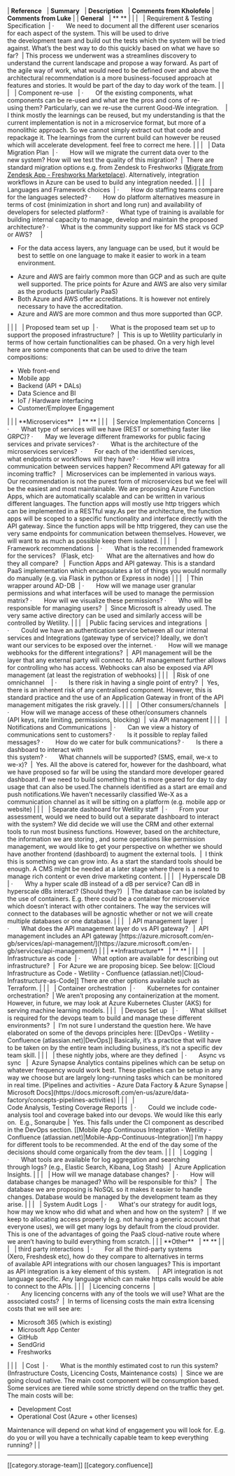 



|  **Reference**   |  **Summary**   |  **Description**   |  **Comments from Kholofelo**  |  **Comments from Luke**  | 
|  **General**   |  ** **  |  | 
|   | Requirement & Testing Specification  | ·       We need to document all the different user scenarios for each aspect of the system. This will be used to drive the development team and build out the tests which the system will be tried against. What’s the best way to do this quickly based on what we have so far?  | This process we underwent was a streamlines discovery to understand the current landscape and propose a way forward. As part of the agile way of work, what would need to be defined over and above the architectural recommendation is a more business-focused approach at features and stories. It would be part of the day to day work of the team. |  | 
|   | Component re-use   | ·       Of the existing components, what components can be re-used and what are the pros and cons of re-using them? Particularly, can we re-use the current Good-We integration.    | I think mostly the learnings can be reused, but my understanding is that the current implementation is not in a microservice format, but more of a monolithic approach. So we cannot simply extract out that code and repackage it. The learnings from the current build can however be reused which will accelerate development.  feel free to correct me here. |  | 
|   | Data Migration Plan  | ·       How will we migrate the current data over to the new system? How will we test the quality of this migration?  |  There are standard migration options e.g. from Zendesk to Freshworks ([Migrate from Zendesk App - Freshworks Marketplace](https://www.freshworks.com/apps/freshdesk/migrate_from_zendesk_app/)). Alternatively, integration workflows in Azure can be used to build any integration needed. |  | 
|   | Languages and Framework choices  | ·       How do staffing teams compare for the languages selected? ·       How do platform alternatives measure in terms of cost (minimization in short and long run) and availability of developers for selected platform? ·       What type of training is available for building internal capacity to manage, develop and maintain the proposed architecture? ·       What is the community support like for MS stack vs GCP or AWS?     | <ul><li>For the data access layers, any language can be used, but it would be best to settle on one language to make it easier to work in a team environment.

</li><li>Azure and AWS are fairly common more than GCP and as such are quite well supported. The price points for Azure and AWS are also very similar as the products (particularly PaaS)

</li><li>Both Azure and AWS offer accreditations. It is however not entirely necessary to have the accreditation.

</li><li>Azure and AWS are more common and thus more supported than GCP.

</li></ul> |  | 
|   | Proposed team set up  | ·       What is the proposed team set up to support the proposed infrastructure?  |  This is up to Wetility particularly in terms of how certain functionalities can be phased. On a very high level here are some components that can be used to drive the team compositions:<ul><li>Web front-end

</li><li>Mobile app

</li><li>Backend (API + DALs)

</li><li>Data Science and BI

</li><li>IoT / Hardware interfacing

</li><li>Customer/Employee Engagement

</li></ul> |  | 
|  **Microservices**   |  ** **  |  | 
|   | Service Implementation Concerns  | ·       What type of services will we have (REST or something faster like GRPC)? ·       May we leverage different frameworks for public facing services and private services? ·       What is the architecture of the microservices services?  ·       For each of the identified services, what endpoints or workflows will they have? ·       How will intra communication between services happen? Recommend API gateway for all incoming traffic?   |  Microservices can be implemented in various ways. Our recommendation is not the purest form of microservices but we feel will be the easiest and most maintainable. We are proposing Azure Function Apps, which are automatically scalable and can be written in various different languages. The function apps will mostly use http triggers which can be implemented in a RESTful way.As per the architecture, the function apps will be scoped to a specific functionality and interface directly with the API gateway. Since the function apps will be http triggered, they can use the very same endpoints for communication between themselves. However, we will want to as much as possible keep them isolated. |  | 
|   | Framework recommendations  | ·       What is the recommended framework for the services?   (Flask, etc)·       What are the alternatives and how do they all compare?   |  Function Apps and API gateway. This is a standard PaaS implementation which encapsulates a lot of things you would normally do manually (e.g. via Flask in python or Express in node) |  | 
|   | Thin wrapper around AD-DB  | ·       How will we manage user granular permissions and what interfaces will be used to manage the permission matrix? ·       How will we visualize these permissions? ·       Who will be responsible for managing users?  |  Since Microsoft is already used. The very same active directory can be used and similarly access will be controlled by Wetility. |  | 
|   | Public facing services and integrations  | ·       Could we have an authentication service between all our internal services and Integrations (gateway type of service)? Ideally, we don’t want our services to be exposed over the internet. ·       How will we manage webhooks for the different integrations?  |  API management will be the layer that any external party will connect to. API management further allows for controlling who has access. Webhooks can also be exposed via API management (at least the registration of webhooks) |  | 
|   | Risk of one omnichannel    | ·       Is there risk in having a single point of entry?  |  Yes, there is an inherent risk of any centralised component. However, this is standard practice and the use of an Application Gateway in front of the API management mitigates the risk gravely.  |  | 
|   | Other consumers/channels   | ·       How will we manage access of these other/consumers channels (API keys, rate limiting, permissions, blocking)  |  via API management |  | 
|   | Notifications and Communications  | ·       Can we view a history of communications sent to customers? ·       Is it possible to replay failed messages? ·       How do we cater for bulk communications? ·       Is there a dashboard to interact with this system? ·       What channels will be supported? (SMS, email, we-x to we-x)?  |  Yes. All the above is catered for, however for the dashboard, what we have proposed so far will be using the standard more developer geared dashboard. If we need to build something that is more geared for day to day usage that can also be used.The channels identified as a start are email and push notifications.We haven’t necessarily classified We-X as a communication channel as it will be sitting on a platform (e.g. mobile app or website) |  | 
|   | Separate dashboard for Wetility staff  | ·       From your assessment, would we need to build out a separate dashboard to interact with the system? We did decide we will use the CRM and other external tools to run most business functions. However, based on the architecture, the information we are storing , and some operations like permission management, we would like to get your perspective on whether we should have another frontend (dashboard) to augment the external tools.  |  I think this is something we can grow into. As a start the standard tools should be enough. A CMS might be needed at a later stage where there is a need to manage rich content or even drive marketing content. |  | 
|   | Hyperscale DB  | ·       Why a hyper scale dB instead of a dB per service? Can dB in hyperscale dBs interact? (Should they?)   | The database can be isolated by the use of containers. E.g. there could be a container for microservice which doesn’t interact with other containers. The way the services will connect to the databases will be agnostic whether or not we will create multiple databases or one database. |  | 
|   | API management layer  | ·       What does the API management layer do vs API gateway?   |  API management includes an API gateway [https://azure.microsoft.com/en-gb/services/api-management/](https://azure.microsoft.com/en-gb/services/api-management/) |  | 
|  **Infrastructure**   |  ** **  |  | 
|   | Infrastructure as code  | ·       What option are available for describing out infrastructure?  |  For Azure we are proposing bicep. See below: [[Cloud Infrastructure as Code - Wetility - Confluence (atlassian.net)|Cloud-Infrastructure-as-Code]]  There are other options available such as Terraform.  |  | 
|   | Container orchestration  | ·       Kubernetes for container orchestration?  | We aren’t proposing any containerization at the moment.  However, in future, we may look at Azure Kubernetes Cluster (AKS) for serving machine learning models. |  | 
|   | Devops Set up   | ·       What skillset is required for the devops team to build and manage these different environments?  |  I’m not sure I understand the question here.  We have elaborated on some of the devops principles here: [[DevOps - Wetility - Confluence (atlassian.net)|DevOps]] Basically, it’s a practice that will have to be taken on by the entire team including business, it’s not a specific dev team skill. |  | 
|   | these nightly jobs, where are they defined  | ·       Async vs sync   |  Azure Synapse Analytics contains pipelines which can be setup on whatever frequency would work best. These pipelines can be setup in any way we choose but are largely long-running tasks which can be monitored in real time. [Pipelines and activities - Azure Data Factory & Azure Synapse | Microsoft Docs](https://docs.microsoft.com/en-us/azure/data-factory/concepts-pipelines-activities) |  | 
|   | Code Analysis, Testing Coverage Reports  | ·       Could we include code-analysis tool and coverage baked into our devops. We would like this early on.  E.g., Sonarqube |  Yes. This falls under the CI component as described in the DevOps section. [[Mobile App Continuous Integration - Wetility - Confluence (atlassian.net)|Mobile-App-Continuous-Integration]]  I’m happy for different tools to be recommended. At the end of the day some of the decisions should come organically from the dev team. |  | 
|   | Logging  | ·       What tools are available for log aggregation and searching through logs? (e.g., Elastic Search, Kibana, Log Stash)   |  Azure Application Insights. |  | 
|   | How will we manage database changes?  | ·       How will database changes be managed? Who will be responsible for this?  |  The database we are proposing is NoSQL so it makes it easier to handle changes. Database would be managed by the development team as they arise. |  | 
|   | System Audit Logs  | ·       What's our strategy for audit logs, how may we know who did what and when and how on the system?  |  If we keep to allocating access properly (e.g. not having a generic account that everyone uses), we will get many logs by default from the cloud provider. This is one of the advantages of going the PaaS cloud-native route where we aren’t having to build everything from scratch.  |  | 
|  **Other**   |  ** **  |  | 
|   | third party interactions  | ·       For all the third-party systems (Xero, Freshdesk etc), how do they compare to alternatives in terms of available API integrations with our chosen languages? This is important as API integration is a key element of this system.    |  API integration is not language specific. Any language which can make https calls would be able to connect to the APIs. |  | 
|   | Licencing concerns  | ·       Any licencing concerns with any of the tools we will use? What are the associated costs?  |  In terms of licensing costs the main extra licensing costs that we will see are:<ul><li>Microsoft 365 (which is existing)

</li><li>Microsoft App Center

</li><li>GitHub

</li><li>SendGrid

</li><li>Freshworks

</li></ul> |  | 
|   | Cost  | ·       What is the monthly estimated cost to run this system? (Infrastructure Costs, Licencing Costs, Maintenance costs)  |  Since we are going cloud native. The main cost component will be consumption based. Some services are tiered while some strictly depend on the traffic they get. The main costs will be:<ul><li>Development Cost

</li><li>Operational Cost (Azure + other licenses)

</li></ul>Maintenance will depend on what kind of engagement you will look for. E.g. do you or will you have a technically capable team to keep everything running? |  | 



*****

[[category.storage-team]] 
[[category.confluence]] 
